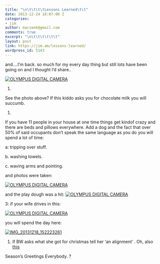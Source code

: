 ```yaml
---
title: "\n\t\t\t\tLessons Learned\t\t"
date: 2013-12-24 18:07:00 Z
categories:
- jim
author: macseek@gmail.com
comments: true
excerpt: "\n\t\t\t\t\t\t"
layout: post
link: https://jim.am/lessons-learned/
wordpress_id: 5143
---
```


and….I’m back. so much for my every day thing but still lots have been going on and I thought I’d share..




[![OLYMPUS DIGITAL CAMERA](http://jim.am/images/2013/12/PC220024-2-1024x768.jpg)](http://jim.am/images/2013/12/PC220024-2.jpg)






  1. 



See the photo above? If this kiddo asks you for chocolate milk you will succumb. 






  1. 



If you have 11 people in your house at one time things get kindof crazy and there are beds and pillows everywhere. Add a dog and the fact that over 50% of said occupants don’t speak the same language as you do you will spend a lot of time:




a: tripping over stuff.  

b. washing towels.  

c. waving arms and pointing.




and photos were taken:




[![OLYMPUS DIGITAL CAMERA](http://jim.am/images/2013/12/PC210008.jpg)](http://jim.am/images/2013/12/PC210008.jpg)




and the play dough was a hit: [![OLYMPUS DIGITAL CAMERA](http://jim.am/images/2013/12/PC220044-1.jpg)](http://jim.am/images/2013/12/PC220044-1.jpg)




3: if your wife drives in this:




[![OLYMPUS DIGITAL CAMERA](http://jim.am/images/2013/12/PC220022.jpg)](http://jim.am/images/2013/12/PC220022.jpg)




you will spend the day here:




[![IMG_20131218_152223261](http://jim.am/images/2013/12/IMG_20131218_152223261.jpg)](http://jim.am/images/2013/12/IMG_20131218_152223261.jpg)






  1. If BW asks what she got for christmas tell her ‘an alignment’ . Oh, also [this](http://jim.am/my-new-camera-bag/)




Season’s Greetings Everybody. ?


		

